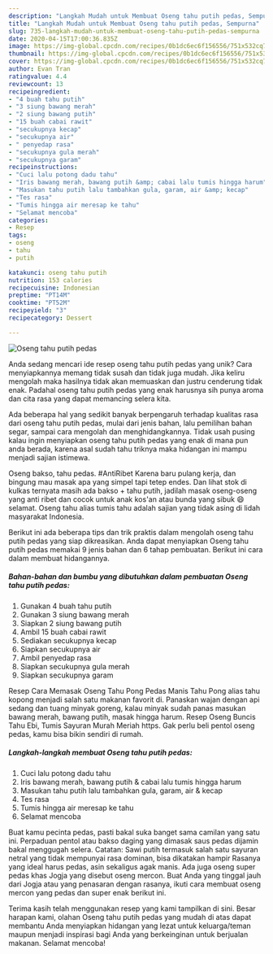 ```yaml
---
description: "Langkah Mudah untuk Membuat Oseng tahu putih pedas, Sempurna"
title: "Langkah Mudah untuk Membuat Oseng tahu putih pedas, Sempurna"
slug: 735-langkah-mudah-untuk-membuat-oseng-tahu-putih-pedas-sempurna
date: 2020-04-15T17:00:36.835Z
image: https://img-global.cpcdn.com/recipes/0b1dc6ec6f156556/751x532cq70/oseng-tahu-putih-pedas-foto-resep-utama.jpg
thumbnail: https://img-global.cpcdn.com/recipes/0b1dc6ec6f156556/751x532cq70/oseng-tahu-putih-pedas-foto-resep-utama.jpg
cover: https://img-global.cpcdn.com/recipes/0b1dc6ec6f156556/751x532cq70/oseng-tahu-putih-pedas-foto-resep-utama.jpg
author: Evan Tran
ratingvalue: 4.4
reviewcount: 13
recipeingredient:
- "4 buah tahu putih"
- "3 siung bawang merah"
- "2 siung bawang putih"
- "15 buah cabai rawit"
- "secukupnya kecap"
- "secukupnya air"
- " penyedap rasa"
- "secukupnya gula merah"
- "secukupnya garam"
recipeinstructions:
- "Cuci lalu potong dadu tahu"
- "Iris bawang merah, bawang putih &amp; cabai lalu tumis hingga harum"
- "Masukan tahu putih lalu tambahkan gula, garam, air &amp; kecap"
- "Tes rasa"
- "Tumis hingga air meresap ke tahu"
- "Selamat mencoba"
categories:
- Resep
tags:
- oseng
- tahu
- putih

katakunci: oseng tahu putih 
nutrition: 153 calories
recipecuisine: Indonesian
preptime: "PT14M"
cooktime: "PT52M"
recipeyield: "3"
recipecategory: Dessert

---
```



![Oseng tahu putih pedas](https://img-global.cpcdn.com/recipes/0b1dc6ec6f156556/751x532cq70/oseng-tahu-putih-pedas-foto-resep-utama.jpg)

Anda sedang mencari ide resep oseng tahu putih pedas yang unik? Cara menyiapkannya memang tidak susah dan tidak juga mudah. Jika keliru mengolah maka hasilnya tidak akan memuaskan dan justru cenderung tidak enak. Padahal oseng tahu putih pedas yang enak harusnya sih punya aroma dan cita rasa yang dapat memancing selera kita.

Ada beberapa hal yang sedikit banyak berpengaruh terhadap kualitas rasa dari oseng tahu putih pedas, mulai dari jenis bahan, lalu pemilihan bahan segar, sampai cara mengolah dan menghidangkannya. Tidak usah pusing kalau ingin menyiapkan oseng tahu putih pedas yang enak di mana pun anda berada, karena asal sudah tahu triknya maka hidangan ini mampu menjadi sajian istimewa.

Oseng bakso, tahu pedas. #AntiRibet Karena baru pulang kerja, dan bingung mau masak apa yang simpel tapi tetep endes. Dan lihat stok di kulkas ternyata masih ada bakso + tahu putih, jadilah masak oseng-oseng yang anti ribet dan cocok untuk anak kos&#39;an atau bunda yang sibuk 😄 selamat. Oseng tahu alias tumis tahu adalah sajian yang tidak asing di lidah masyarakat Indonesia.


Berikut ini ada beberapa tips dan trik praktis dalam mengolah oseng tahu putih pedas yang siap dikreasikan. Anda dapat menyiapkan Oseng tahu putih pedas memakai 9 jenis bahan dan 6 tahap pembuatan. Berikut ini cara dalam membuat hidangannya.

<!--inarticleads1-->

##### Bahan-bahan dan bumbu yang dibutuhkan dalam pembuatan Oseng tahu putih pedas:

1. Gunakan 4 buah tahu putih
1. Gunakan 3 siung bawang merah
1. Siapkan 2 siung bawang putih
1. Ambil 15 buah cabai rawit
1. Sediakan secukupnya kecap
1. Siapkan secukupnya air
1. Ambil  penyedap rasa
1. Siapkan secukupnya gula merah
1. Siapkan secukupnya garam


Resep Cara Memasak Oseng Tahu Pong Pedas Manis Tahu Pong alias tahu kopong menjadi salah satu makanan favorit di. Panaskan wajan dengan api sedang dan tuang minyak goreng, kalau minyak sudah panas masukan bawang merah, bawang putih, masak hingga harum. Resep Oseng Buncis Tahu Ebi, Tumis Sayuran Murah Meriah https. Gak perlu beli pentol oseng pedas, kamu bisa bikin sendiri di rumah. 

<!--inarticleads2-->

##### Langkah-langkah membuat Oseng tahu putih pedas:

1. Cuci lalu potong dadu tahu
1. Iris bawang merah, bawang putih &amp; cabai lalu tumis hingga harum
1. Masukan tahu putih lalu tambahkan gula, garam, air &amp; kecap
1. Tes rasa
1. Tumis hingga air meresap ke tahu
1. Selamat mencoba


Buat kamu pecinta pedas, pasti bakal suka banget sama camilan yang satu ini. Perpaduan pentol atau bakso daging yang dimasak saus pedas dijamin bakal menggugah selera. Catatan: Sawi putih termasuk salah satu sayuran netral yang tidak mempunyai rasa dominan, bisa dikatakan hampir Rasanya yang ideal harus pedas, asin sekaligus agak manis. Ada juga oseng super pedas khas Jogja yang disebut oseng mercon. Buat Anda yang tinggal jauh dari Jogja atau yang penasaran dengan rasanya, ikuti cara membuat oseng mercon yang pedas dan super enak berikut ini. 

Terima kasih telah menggunakan resep yang kami tampilkan di sini. Besar harapan kami, olahan Oseng tahu putih pedas yang mudah di atas dapat membantu Anda menyiapkan hidangan yang lezat untuk keluarga/teman maupun menjadi inspirasi bagi Anda yang berkeinginan untuk berjualan makanan. Selamat mencoba!
